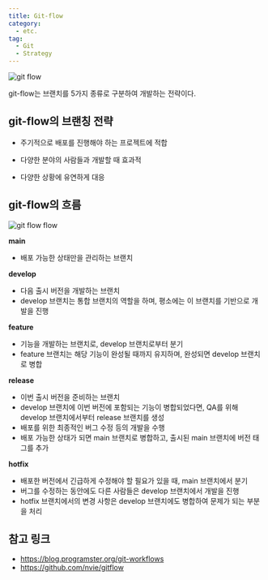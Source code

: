 ```yaml
---
title: Git-flow
category:
  - etc.
tag:
  - Git
  - Strategy
---
```


![git flow](https://user-images.githubusercontent.com/96982072/227922966-e7f04bb8-7943-434b-8a8a-cbb4097a0339.png)

git-flow는 브랜치를 5가지 종류로 구분하여 개발하는 전략이다.

## git-flow의 브랜칭 전략

- 주기적으로 배포를 진행해야 하는 프로젝트에 적합

- 다양한 분야의 사람들과 개발할 때 효과적

- 다양한 상황에 유연하게 대응

## git-flow의 흐름

![git flow flow](https://user-images.githubusercontent.com/96982072/227924759-0e4dc474-667a-477e-8aca-33b936a2dc77.png)

**main**

- 배포 가능한 상태만을 관리하는 브랜치

**develop**

- 다음 출시 버전을 개발하는 브랜치
- develop 브랜치는 통합 브랜치의 역할을 하며, 평소에는 이 브랜치를 기반으로 개발을 진행

**feature**

- 기능을 개발하는 브랜치로, develop 브랜치로부터 분기
- feature 브랜치는 해당 기능이 완성될 때까지 유지하며, 완성되면 develop 브랜치로 병합

**release**

- 이번 출시 버전을 준비하는 브랜치
- develop 브랜치에 이번 버전에 포함되는 기능이 병합되었다면, QA를 위해 develop 브랜치에서부터 release 브랜치를 생성
- 배포를 위한 최종적인 버그 수정 등의 개발을 수행
- 배포 가능한 상태가 되면 main 브랜치로 병합하고, 출시된 main 브랜치에 버전 태그를 추가

**hotfix**

- 배포한 버전에서 긴급하게 수정해야 할 필요가 있을 때, main 브랜치에서 분기
- 버그를 수정하는 동안에도 다른 사람들은 develop 브랜치에서 개발을 진행
- hotfix 브랜치에서의 변경 사항은 develop 브랜치에도 병합하여 문제가 되는 부분을 처리

## 참고 링크

- https://blog.programster.org/git-workflows
- https://github.com/nvie/gitflow
